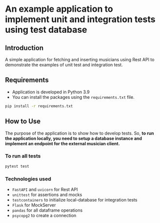 # An example application to implement unit and integration tests using test database

## Introduction
A simple application for fetching and inserting musicians using Rest API to demonstrate the examples of 
unit test and integration test. 

## Requirements
- Application is developed in Python 3.9
- You can install the packages using the `requirements.txt` file.

```bash
pip install -r requirements.txt
```

## How to Use
The purpose of the application is to show how to develop tests. So, **to run the application locally, you need to setup 
a database instance and implement an endpoint for the external musician client.**

### To run all tests
```bash
pytest test
```

### Technologies used
- `FastAPI` and `uvicorn` for Rest API
- `unittest` for assertions and mocks
- `testcontainers` to initialize local-database for integration tests
- `Flask` for MockServer
- `pandas` for all dataframe operations
- `psycopg2` to create a connection